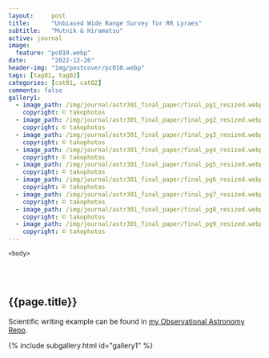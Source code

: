 ```yaml
---
layout:     post
title:      "Unbiased Wide Range Survey for RR Lyraes"
subtitle:   "Mutnik & Hiramatsu"
active: journal
image:
  feature: "pc010.webp"
date:       "2022-12-26"
header-img: "img/postcover/pc010.webp"
tags: [tag01, tag02]
categories: [cat01, cat02]
comments: false
gallery1: 
  - image_path: /img/journal/astr301_final_paper/final_pg1_resized.webp
    copyright: © takophotos
  - image_path: /img/journal/astr301_final_paper/final_pg2_resized.webp
    copyright: © takophotos
  - image_path: /img/journal/astr301_final_paper/final_pg3_resized.webp
    copyright: © takophotos
  - image_path: /img/journal/astr301_final_paper/final_pg4_resized.webp
    copyright: © takophotos
  - image_path: /img/journal/astr301_final_paper/final_pg5_resized.webp
    copyright: © takophotos
  - image_path: /img/journal/astr301_final_paper/final_pg6_resized.webp
    copyright: © takophotos
  - image_path: /img/journal/astr301_final_paper/final_pg7_resized.webp
    copyright: © takophotos
  - image_path: /img/journal/astr301_final_paper/final_pg8_resized.webp
    copyright: © takophotos
  - image_path: /img/journal/astr301_final_paper/final_pg9_resized.webp
    copyright: © takophotos
---
```


<html class="no-js" lang="en">
<head>
	<meta content="charset=utf-8">
</head>

    <body>

<section id="content" role="main">
		<div class="wrapper">
	<br><br>
			<h2>{{page.title}}</h2>

<p>Scientific writing example can be found in <a href="https://github.com/cmutnik/ASTR301">my Observational Astronomy Repo</a>.</p>

{% include subgallery.html id="gallery1" %}